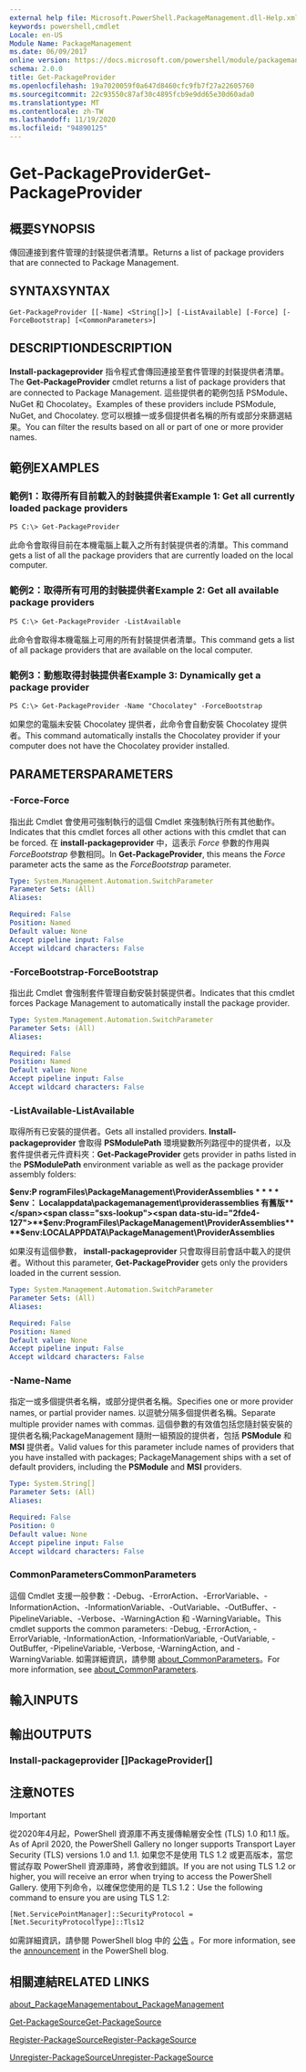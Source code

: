 ```yaml
---
external help file: Microsoft.PowerShell.PackageManagement.dll-Help.xml
keywords: powershell,cmdlet
Locale: en-US
Module Name: PackageManagement
ms.date: 06/09/2017
online version: https://docs.microsoft.com/powershell/module/packagemanagement/get-packageprovider?view=powershell-7.1&WT.mc_id=ps-gethelp
schema: 2.0.0
title: Get-PackageProvider
ms.openlocfilehash: 19a7020059f0a647d8460cfc9fb7f27a22605760
ms.sourcegitcommit: 22c93550c87af30c4895fcb9e9dd65e30d60ada0
ms.translationtype: MT
ms.contentlocale: zh-TW
ms.lasthandoff: 11/19/2020
ms.locfileid: "94890125"
---
```

# <span data-ttu-id="2fde4-103">Get-PackageProvider</span><span class="sxs-lookup"><span data-stu-id="2fde4-103">Get-PackageProvider</span></span>

## <span data-ttu-id="2fde4-104">概要</span><span class="sxs-lookup"><span data-stu-id="2fde4-104">SYNOPSIS</span></span>
<span data-ttu-id="2fde4-105">傳回連接到套件管理的封裝提供者清單。</span><span class="sxs-lookup"><span data-stu-id="2fde4-105">Returns a list of package providers that are connected to Package Management.</span></span>

## <span data-ttu-id="2fde4-106">SYNTAX</span><span class="sxs-lookup"><span data-stu-id="2fde4-106">SYNTAX</span></span>

```
Get-PackageProvider [[-Name] <String[]>] [-ListAvailable] [-Force] [-ForceBootstrap] [<CommonParameters>]
```

## <span data-ttu-id="2fde4-107">DESCRIPTION</span><span class="sxs-lookup"><span data-stu-id="2fde4-107">DESCRIPTION</span></span>

<span data-ttu-id="2fde4-108">**Install-packageprovider** 指令程式會傳回連接至套件管理的封裝提供者清單。</span><span class="sxs-lookup"><span data-stu-id="2fde4-108">The **Get-PackageProvider** cmdlet returns a list of package providers that are connected to Package Management.</span></span>
<span data-ttu-id="2fde4-109">這些提供者的範例包括 PSModule、NuGet 和 Chocolatey。</span><span class="sxs-lookup"><span data-stu-id="2fde4-109">Examples of these providers include PSModule, NuGet, and Chocolatey.</span></span>
<span data-ttu-id="2fde4-110">您可以根據一或多個提供者名稱的所有或部分來篩選結果。</span><span class="sxs-lookup"><span data-stu-id="2fde4-110">You can filter the results based on all or part of one or more provider names.</span></span>

## <span data-ttu-id="2fde4-111">範例</span><span class="sxs-lookup"><span data-stu-id="2fde4-111">EXAMPLES</span></span>

### <span data-ttu-id="2fde4-112">範例1：取得所有目前載入的封裝提供者</span><span class="sxs-lookup"><span data-stu-id="2fde4-112">Example 1: Get all currently loaded package providers</span></span>

```
PS C:\> Get-PackageProvider
```

<span data-ttu-id="2fde4-113">此命令會取得目前在本機電腦上載入之所有封裝提供者的清單。</span><span class="sxs-lookup"><span data-stu-id="2fde4-113">This command gets a list of all the package providers that are currently loaded on the local computer.</span></span>

### <span data-ttu-id="2fde4-114">範例2：取得所有可用的封裝提供者</span><span class="sxs-lookup"><span data-stu-id="2fde4-114">Example 2: Get all available package providers</span></span>

```
PS C:\> Get-PackageProvider -ListAvailable
```

<span data-ttu-id="2fde4-115">此命令會取得本機電腦上可用的所有封裝提供者清單。</span><span class="sxs-lookup"><span data-stu-id="2fde4-115">This command gets a list of all package providers that are available on the local computer.</span></span>

### <span data-ttu-id="2fde4-116">範例3：動態取得封裝提供者</span><span class="sxs-lookup"><span data-stu-id="2fde4-116">Example 3: Dynamically get a package provider</span></span>

```
PS C:\> Get-PackageProvider -Name "Chocolatey" -ForceBootstrap
```

<span data-ttu-id="2fde4-117">如果您的電腦未安裝 Chocolatey 提供者，此命令會自動安裝 Chocolatey 提供者。</span><span class="sxs-lookup"><span data-stu-id="2fde4-117">This command automatically installs the Chocolatey provider if your computer does not have the Chocolatey provider installed.</span></span>

## <span data-ttu-id="2fde4-118">PARAMETERS</span><span class="sxs-lookup"><span data-stu-id="2fde4-118">PARAMETERS</span></span>

### <span data-ttu-id="2fde4-119">-Force</span><span class="sxs-lookup"><span data-stu-id="2fde4-119">-Force</span></span>

<span data-ttu-id="2fde4-120">指出此 Cmdlet 會使用可強制執行的這個 Cmdlet 來強制執行所有其他動作。</span><span class="sxs-lookup"><span data-stu-id="2fde4-120">Indicates that this cmdlet forces all other actions with this cmdlet that can be forced.</span></span>
<span data-ttu-id="2fde4-121">在 **install-packageprovider** 中，這表示 *Force* 參數的作用與 *ForceBootstrap* 參數相同。</span><span class="sxs-lookup"><span data-stu-id="2fde4-121">In **Get-PackageProvider**, this means the *Force* parameter acts the same as the *ForceBootstrap* parameter.</span></span>

```yaml
Type: System.Management.Automation.SwitchParameter
Parameter Sets: (All)
Aliases:

Required: False
Position: Named
Default value: None
Accept pipeline input: False
Accept wildcard characters: False
```

### <span data-ttu-id="2fde4-122">-ForceBootstrap</span><span class="sxs-lookup"><span data-stu-id="2fde4-122">-ForceBootstrap</span></span>

<span data-ttu-id="2fde4-123">指出此 Cmdlet 會強制套件管理自動安裝封裝提供者。</span><span class="sxs-lookup"><span data-stu-id="2fde4-123">Indicates that this cmdlet forces Package Management to automatically install the package provider.</span></span>

```yaml
Type: System.Management.Automation.SwitchParameter
Parameter Sets: (All)
Aliases:

Required: False
Position: Named
Default value: None
Accept pipeline input: False
Accept wildcard characters: False
```

### <span data-ttu-id="2fde4-124">-ListAvailable</span><span class="sxs-lookup"><span data-stu-id="2fde4-124">-ListAvailable</span></span>

<span data-ttu-id="2fde4-125">取得所有已安裝的提供者。</span><span class="sxs-lookup"><span data-stu-id="2fde4-125">Gets all installed providers.</span></span>
<span data-ttu-id="2fde4-126">**Install-packageprovider** 會取得 **PSModulePath** 環境變數所列路徑中的提供者，以及套件提供者元件資料夾：</span><span class="sxs-lookup"><span data-stu-id="2fde4-126">**Get-PackageProvider** gets provider in paths listed in the **PSModulePath** environment variable as well as the package provider assembly folders:</span></span>

<span data-ttu-id="2fde4-127">**$env:P rogramFiles\PackageManagement\ProviderAssemblies \* \* \* \* $env： Localappdata\packagemanagement\providerassemblies 有舊版**</span><span class="sxs-lookup"><span data-stu-id="2fde4-127">**$env:ProgramFiles\PackageManagement\ProviderAssemblies\*\*\*\*$env:LOCALAPPDATA\PackageManagement\ProviderAssemblies**</span></span>

<span data-ttu-id="2fde4-128">如果沒有這個參數， **install-packageprovider** 只會取得目前會話中載入的提供者。</span><span class="sxs-lookup"><span data-stu-id="2fde4-128">Without this parameter, **Get-PackageProvider** gets only the providers loaded in the current session.</span></span>

```yaml
Type: System.Management.Automation.SwitchParameter
Parameter Sets: (All)
Aliases:

Required: False
Position: Named
Default value: None
Accept pipeline input: False
Accept wildcard characters: False
```

### <span data-ttu-id="2fde4-129">-Name</span><span class="sxs-lookup"><span data-stu-id="2fde4-129">-Name</span></span>

<span data-ttu-id="2fde4-130">指定一或多個提供者名稱，或部分提供者名稱。</span><span class="sxs-lookup"><span data-stu-id="2fde4-130">Specifies one or more provider names, or partial provider names.</span></span>
<span data-ttu-id="2fde4-131">以逗號分隔多個提供者名稱。</span><span class="sxs-lookup"><span data-stu-id="2fde4-131">Separate multiple provider names with commas.</span></span>
<span data-ttu-id="2fde4-132">這個參數的有效值包括您隨封裝安裝的提供者名稱;PackageManagement 隨附一組預設的提供者，包括 **PSModule** 和 **MSI** 提供者。</span><span class="sxs-lookup"><span data-stu-id="2fde4-132">Valid values for this parameter include names of providers that you have installed with packages; PackageManagement ships with a set of default providers, including the **PSModule** and **MSI** providers.</span></span>

```yaml
Type: System.String[]
Parameter Sets: (All)
Aliases:

Required: False
Position: 0
Default value: None
Accept pipeline input: False
Accept wildcard characters: False
```

### <span data-ttu-id="2fde4-133">CommonParameters</span><span class="sxs-lookup"><span data-stu-id="2fde4-133">CommonParameters</span></span>

<span data-ttu-id="2fde4-134">這個 Cmdlet 支援一般參數：-Debug、-ErrorAction、-ErrorVariable、-InformationAction、-InformationVariable、-OutVariable、-OutBuffer、-PipelineVariable、-Verbose、-WarningAction 和 -WarningVariable。</span><span class="sxs-lookup"><span data-stu-id="2fde4-134">This cmdlet supports the common parameters: -Debug, -ErrorAction, -ErrorVariable, -InformationAction, -InformationVariable, -OutVariable, -OutBuffer, -PipelineVariable, -Verbose, -WarningAction, and -WarningVariable.</span></span> <span data-ttu-id="2fde4-135">如需詳細資訊，請參閱 [about_CommonParameters](https://go.microsoft.com/fwlink/?LinkID=113216)。</span><span class="sxs-lookup"><span data-stu-id="2fde4-135">For more information, see [about_CommonParameters](https://go.microsoft.com/fwlink/?LinkID=113216).</span></span>

## <span data-ttu-id="2fde4-136">輸入</span><span class="sxs-lookup"><span data-stu-id="2fde4-136">INPUTS</span></span>

## <span data-ttu-id="2fde4-137">輸出</span><span class="sxs-lookup"><span data-stu-id="2fde4-137">OUTPUTS</span></span>

### <span data-ttu-id="2fde4-138">Install-packageprovider []</span><span class="sxs-lookup"><span data-stu-id="2fde4-138">PackageProvider[]</span></span>

## <span data-ttu-id="2fde4-139">注意</span><span class="sxs-lookup"><span data-stu-id="2fde4-139">NOTES</span></span>

> [!IMPORTANT]
> <span data-ttu-id="2fde4-140">從2020年4月起，PowerShell 資源庫不再支援傳輸層安全性 (TLS) 1.0 和1.1 版。</span><span class="sxs-lookup"><span data-stu-id="2fde4-140">As of April 2020, the PowerShell Gallery no longer supports Transport Layer Security (TLS) versions 1.0 and 1.1.</span></span> <span data-ttu-id="2fde4-141">如果您不是使用 TLS 1.2 或更高版本，當您嘗試存取 PowerShell 資源庫時，將會收到錯誤。</span><span class="sxs-lookup"><span data-stu-id="2fde4-141">If you are not using TLS 1.2 or higher, you will receive an error when trying to access the PowerShell Gallery.</span></span> <span data-ttu-id="2fde4-142">使用下列命令，以確保您使用的是 TLS 1.2：</span><span class="sxs-lookup"><span data-stu-id="2fde4-142">Use the following command to ensure you are using TLS 1.2:</span></span>
>
> `[Net.ServicePointManager]::SecurityProtocol = [Net.SecurityProtocolType]::Tls12`
>
> <span data-ttu-id="2fde4-143">如需詳細資訊，請參閱 PowerShell blog 中的 [公告](https://devblogs.microsoft.com/powershell/powershell-gallery-tls-support/) 。</span><span class="sxs-lookup"><span data-stu-id="2fde4-143">For more information, see the [announcement](https://devblogs.microsoft.com/powershell/powershell-gallery-tls-support/) in the PowerShell blog.</span></span>

## <span data-ttu-id="2fde4-144">相關連結</span><span class="sxs-lookup"><span data-stu-id="2fde4-144">RELATED LINKS</span></span>

[<span data-ttu-id="2fde4-145">about_PackageManagement</span><span class="sxs-lookup"><span data-stu-id="2fde4-145">about_PackageManagement</span></span>](../Microsoft.PowerShell.Core/About/about_PackageManagement.md)

[<span data-ttu-id="2fde4-146">Get-PackageSource</span><span class="sxs-lookup"><span data-stu-id="2fde4-146">Get-PackageSource</span></span>](Get-PackageSource.md)

[<span data-ttu-id="2fde4-147">Register-PackageSource</span><span class="sxs-lookup"><span data-stu-id="2fde4-147">Register-PackageSource</span></span>](Register-PackageSource.md)

[<span data-ttu-id="2fde4-148">Unregister-PackageSource</span><span class="sxs-lookup"><span data-stu-id="2fde4-148">Unregister-PackageSource</span></span>](Unregister-PackageSource.md)

